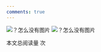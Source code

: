 ```yaml
---
comments: true
---
```


![？怎么没有图片](figures/普通化学_页面_34.png)
![？怎么没有图片](figures/普通化学_页面_35.png)

<span id="busuanzi_container_page_pv">本文总阅读量 <span id="busuanzi_value_page_pv"></span> 次</span> 